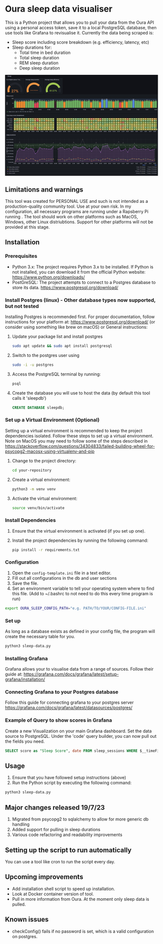 # Oura sleep data visualiser

This is a Python project that allows you to pull your data from the Oura API using a personal access token, save it to a local PostgreSQL database, then use tools like Grafana to revisualise it. Currently the data being scraped is:

- Sleep score including score breakdown (e.g. efficiency, latency, etc)
- Sleep durations for:
  - Total time in bed duration
  - Total sleep duration
  - REM sleep duration
  - Deep sleep duration

![Example of visualising your sleep data with this tool](/app-preview.jpg)

## Limitations and warnings

This tool was created for PERSONAL USE and such is not intended as a production-quality community tool. Use at your own risk. In my configuration, all necessary programs are running under a Rapsberry Pi running . The tool should work on other platforms such as MacOS, Windows, other Linux distriubtions. Support for other platforms will not be provided at this stage.

## Installation

### Prerequisites

- Python 3.x: The project requires Python 3.x to be installed. If Python is not installed, you can download it from the official Python website: <https://www.python.org/downloads/>
- PostGreSQL: The project attempts to connect to a Postgres database to store its data. <https://www.postgresql.org/download/>

### Install Postgres (linux) - Other database types now supported, but not tested

Installing Postgres is recommended first.
For proper documentation, follow instructions for your platform at: <https://www.postgresql.org/download/> (or consider using something like brew on macOS)
or
General instructions:

1. Update your package list and install postgres

    ```bash
    sudo apt update && sudo apt install postgresql
    ```

2. Switch to the postgres user using

    ```bash
    sudo -i -u postgres
    ```

3. Access the PostgreSQL terminal by running:

    ```bash
    psql
    ```

4. Create the database you will use to host the data  (by default this tool calls it 'sleepdb')

    ```sql
    CREATE DATABASE sleepdb;
    ```

### Set up a Virtual Environment (Optional)

Setting up a virtual environment is recommended to keep the project dependencies isolated. Follow these steps to set up a virtual environment. Note on MacOS you may need to follow some of the steps described in <https://stackoverflow.com/questions/34304833/failed-building-wheel-for-psycopg2-macosx-using-virtualenv-and-pip>

1. Change to the project directory:

    ```bash
    cd your-repository
    ```

2. Create a virtual environment:

    ```bash
    python3 -m venv venv
    ```

3. Activate the virtual environment:

    ```bash
    source venv/bin/activate
    ```

### Install Dependencies

1. Ensure that the virtual environment is activated (if you set up one).
2. Install the project dependencies by running the following command:

    ```bash
    pip install -r requirements.txt
    ```

### Configuration

1. Open the `config-template.ini` file in a text editor.
2. Fill out all configurations in the db and user sections
3. Save the file.
4. Set an environment variable to tell your operating system where to find this file. (Add to ~/.bashrc to not need to do this every time program is run)

```bash
export OURA_SLEEP_CONFIG_PATH="e.g. PATH/TO/YOUR/CONFIG-FILE.ini"
```

### Set up

As long as a database exists as defined in your config file, the program will create the necessary table for you.

```bash
python3 sleep-data.py
```

### Installing Grafana

Grafana allows your to visualise data from a range of sources. Follow their guide at: <https://grafana.com/docs/grafana/latest/setup-grafana/installation/>

### Connecting Grafana to your Postgres database

Follow this guide for connecting grafana to your postgres server
<https://grafana.com/docs/grafana/latest/datasources/postgres/>

### Example of Query to show scores in Grafana

Create a new Visualization on your main Grafana dashboard. Set the data source to PostgreSQL.
Under the 'code' query builder, you can now pull out the fields you need.

```sql
SELECT score as "Sleep Score", date FROM sleep_sessions WHERE $__timeFilter(date)
```

## Usage

1. Ensure that you have followed setup instructions (above)
2. Run the Python script by executing the following command:

```bash
python3 sleep-data.py
```

## Major changes released 19/7/23

1. Migrated from psycopg2 to sqlalchemy to allow for more generic db handling
2. Added support for pulling in sleep durations
3. Various code refactoring and readability improvements

## Setting up the script to run automatically

You can use a tool like cron to run the script every day.

## Upcoming improvements

- Add installation shell script to speed up installation.
- Look at Docker container version of tool.
- Pull in more information from Oura. At the moment only sleep data is pulled.

## Known issues

- checkConfig() fails if no password is set, which is a valid configuration on postgres.
